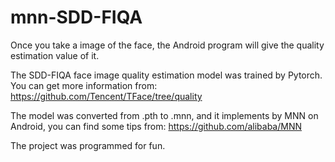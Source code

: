 # mnn-SDD-FIQA
Once you take a image of the face, the Android program will give the quality estimation value of it.

The SDD-FIQA face image quality estimation model was trained by Pytorch. You can get more information from:
https://github.com/Tencent/TFace/tree/quality

The model was converted from .pth to .mnn, and it implements by MNN on Android, you can find some tips from:
https://github.com/alibaba/MNN

The project was programmed for fun.
